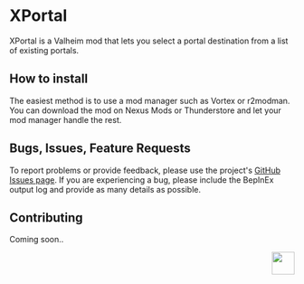 # XPortal 

 XPortal is a Valheim mod that lets you select a portal destination from a list of existing portals. 

## How to install

The easiest method is to use a mod manager such as Vortex or r2modman. You can download the mod on Nexus Mods or Thunderstore and let your mod manager handle the rest.

## Bugs, Issues, Feature Requests

To report problems or provide feedback, please use the project's [GitHub Issues page](https://github.com/SpikeHimself/XPortal/issues).
If you are experiencing a bug, please include the BepInEx output log and provide as many details as possible.

## Contributing

Coming soon..


[<img src="https://cdn.buymeacoffee.com/buttons/v2/default-yellow.png" height="40" align="right">](https://www.buymeacoffee.com/SpikeHimself)